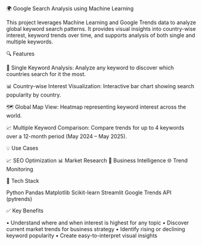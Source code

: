 🌍 Google Search Analysis using Machine Learning

This project leverages Machine Learning and Google Trends data to analyze global keyword search patterns. It provides visual insights into country-wise interest, keyword trends over time, and supports analysis of both single and multiple keywords.

🔍 Features

📌 Single Keyword Analysis:
Analyze any keyword to discover which countries search for it the most.

📊 Country-wise Interest Visualization:
Interactive bar chart showing search popularity by country.

🗺️ Global Map View:
Heatmap representing keyword interest across the world.

📈 Multiple Keyword Comparison:
Compare trends for up to 4 keywords over a 12-month period (May 2024 – May 2025).

💡 Use Cases

📈 SEO Optimization
📊 Market Research
🧠 Business Intelligence
🌐 Trend Monitoring

🚀 Tech Stack

Python
Pandas
Matplotlib
Scikit-learn
Streamlit
Google Trends API (pytrends)

✅ Key Benefits

• Understand where and when interest is highest for any topic
• Discover current market trends for business strategy
• Identify rising or declining keyword popularity
• Create easy-to-interpret visual insights

